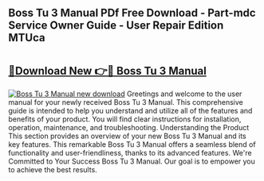 ## Boss Tu 3 Manual PDf Free Download - Part-mdc Service Owner Guide - User Repair Edition MTUca

# <h2><a href="http://bc24747.oget.top/?id=Boss+Tu+3+Manual">🔗Download New 👉🔴 Boss Tu 3 Manual</a></h2>

[![Boss Tu 3 Manual new download](https://i.imgur.com/5g1atiW.png)](http://bc24747.oget.top/?id=Boss+Tu+3+Manual)
Greetings and welcome to the user manual for your newly received Boss Tu 3 Manual. This comprehensive guide is intended to help you understand and utilize all of the features and benefits of your product. You will find clear instructions for installation, operation, maintenance, and troubleshooting. Understanding the Product This section provides an overview of your new Boss Tu 3 Manual and its key features. This remarkable Boss Tu 3 Manual offers a seamless blend of functionality and user-friendliness, thanks to its advanced features. We're Committed to Your Success Boss Tu 3 Manual. Our goal is to empower you to achieve the best results.
